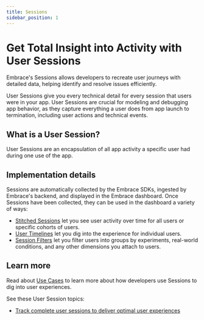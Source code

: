 ```yaml
---
title: Sessions
sidebar_position: 1
---
```


# Get Total Insight into Activity with User Sessions

Embrace's Sessions allows developers to recreate user journeys with detailed data, helping identify and resolve issues efficiently.

User Sessions give you every technical detail for every session that users were in your app. User Sessions are crucial for modeling and debugging app behavior, as they capture everything a user does from app launch to termination, including user actions and technical events. 

## What is a User Session?

User Sessions are an encapsulation of all app activity a specific user had during one use of the app.
<!-- TODO Add details of what starts and ends a session. -->
<!-- TODO Add details of background sessions. -->

## Implementation details

Sessions are automatically collected by the Embrace SDKs, ingested by Embrace's backend, and displayed in the Embrace dashboard. Once Sessions have been collected, they can be used in the dashboard a variety of ways:

- [Stitched Sessions](/docs/product/sessions/stitched-sessions.md) let you see user activity over time for all users or specific cohorts of users.
- [User Timelines](/docs/product/sessions/user-timeline.md) let you dig into the experience for individual users.
- [Session Filters](/docs/product/sessions//filter-sessions.md) let you filter users into groups by experiments, real-world conditions, and any other dimensions you attach to users.

## Learn more

Read about [Use Cases](/docs/product/sessions/use-cases.md) to learn more about how developers use Sessions to dig into user experiences.

See these User Session topics:
- [Track complete user sessions to deliver optimal user experiences](https://embrace.io/blog/track-complete-user-sessions-to-deliver-optimal-mobile-experiences/)

